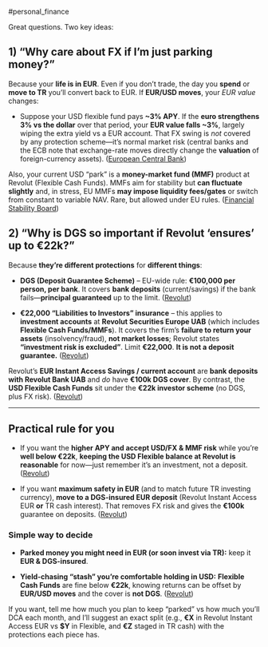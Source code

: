 #personal_finance 

Great questions. Two key ideas:

## 1) “Why care about FX if I’m just parking money?”

Because your **life is in EUR**. Even if you don’t trade, the day you **spend** or **move to TR** you’ll convert back to EUR. If **EUR/USD moves**, your _EUR value_ changes:

- Suppose your USD flexible fund pays **~3% APY**. If the **euro strengthens 3% vs the dollar** over that period, your **EUR value falls ~3%**, largely wiping the extra yield vs a EUR account. That FX swing is _not_ covered by any protection scheme—it’s normal market risk (central banks and the ECB note that exchange-rate moves directly change the **valuation** of foreign-currency assets). ([European Central Bank](https://www.ecb.europa.eu/pub/pdf/scpwps/ecb.wp2739~7644717754.en.pdf?utm_source=chatgpt.com "Foreign currency exposure and the financial channel of ..."))
    

Also, your current USD “park” is a **money-market fund (MMF)** product at Revolut (Flexible Cash Funds). MMFs aim for stability but **can fluctuate slightly** and, in stress, EU MMFs **may impose liquidity fees/gates** or switch from constant to variable NAV. Rare, but allowed under EU rules. ([Financial Stability Board](https://www.fsb.org/uploads/P270224.pdf?utm_source=chatgpt.com "Thematic Review on Money Market Fund Reforms"))

## 2) “Why is DGS so important if Revolut ‘ensures’ up to €22k?”

Because **they’re different protections** for **different things**:

- **DGS (Deposit Guarantee Scheme)** – EU-wide rule: **€100,000 per person, per bank**. It covers **bank deposits** (current/savings) if the bank fails—**principal guaranteed** up to the limit. ([Revolut](https://www.revolut.com/en-LT/legal/deposit-insurance-information/?utm_source=chatgpt.com "Deposit Insurance Information | Revolut Lithuania"))
    
- **€22,000 “Liabilities to Investors” insurance** – this applies to **investment accounts** at **Revolut Securities Europe UAB** (which includes **Flexible Cash Funds/MMFs**). It covers the firm’s **failure to return your assets** (insolvency/fraud), **not market losses**; Revolut states **“investment risk is excluded”**. Limit **€22,000**. **It is not a deposit guarantee.** ([Revolut](https://cdn.revolut.com/terms_and_conditions/pdf/key_information_on_the_liabilities_to_investors_insurance_scheme_60a1fe00_2.0.0_1712050063_en.pdf?utm_source=chatgpt.com "Key information on the Liabilities to Investors Insurance Scheme"))
    

Revolut’s **EUR Instant Access Savings / current account** are **bank deposits with Revolut Bank UAB** and _do_ have **€100k DGS cover**. By contrast, the **USD Flexible Cash Funds** sit under the **€22k investor scheme** (no DGS, plus FX risk). ([Revolut](https://help.revolut.com/en-LT/help/app-features/savings-vaults/understanding-savings-vaults-products/how-are-the-funds-in-my-savings-vaults-protected/?utm_source=chatgpt.com "How are the funds in my Instant Access Savings protected?"))

---

## Practical rule for you

- If you want the **higher APY and accept USD/FX & MMF risk** while you’re **well below €22k**, **keeping the USD Flexible balance at Revolut is reasonable** for now—just remember it’s an investment, not a deposit. ([Revolut](https://www.revolut.com/en-EE/flexible-cash-funds/?utm_source=chatgpt.com "Maximise your Funds | Grow your Money Online"))
    
- If you want **maximum safety in EUR** (and to match future TR investing currency), **move to a DGS-insured EUR deposit** (Revolut Instant Access EUR **or** TR cash interest). That removes FX risk and gives the **€100k** guarantee on deposits. ([Revolut](https://www.revolut.com/en-LT/legal/deposit-insurance-information/?utm_source=chatgpt.com "Deposit Insurance Information | Revolut Lithuania"))
    

### Simple way to decide

- **Parked money you might need in EUR (or soon invest via TR):** keep it **EUR & DGS-insured**.
    
- **Yield-chasing “stash” you’re comfortable holding in USD:** **Flexible Cash Funds** are fine below **€22k**, knowing returns can be offset by **EUR/USD moves** and the cover is **not DGS**. ([Revolut](https://www.revolut.com/en-EE/flexible-cash-funds/?utm_source=chatgpt.com "Maximise your Funds | Grow your Money Online"))
    

If you want, tell me how much you plan to keep “parked” vs how much you’ll DCA each month, and I’ll suggest an exact split (e.g., **€X** in Revolut Instant Access EUR vs **$Y** in Flexible, and **€Z** staged in TR cash) with the protections each piece has.